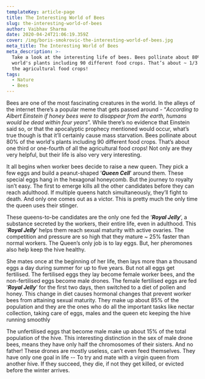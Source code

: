 ```yaml
---
templateKey: article-page
title: The Interesting World of Bees
slug: the-interesting-world-of-bees
author: Vaibhav Sharma
date: 2020-04-24T21:06:19.359Z
cover: /img/boris-smokrovic-the-interesting-world-of-bees.jpg
meta_title: The Interesting World of Bees
meta_description: >-
  Take a look at the interesting life of bees. Bees pollinate about 80% of the
  world's plants including 90 different food crops. That’s about ~ 1/3 of all
  the agricultural food crops!
tags:
  - Nature
  - Bees
---
```

Bees are one of the most fascinating creatures in the world. In the alleys of the internet there’s a popular meme that gets passed around - “*According to Albert Einstein if honey bees were to disappear from the earth, humans would be dead within four years*”. While there’s no evidence that Einstein said so, or that the apocalyptic prophecy mentioned would occur, what’s true though is that it’ll certainly cause mass starvation. Bees pollinate about 80% of the world's plants including 90 different food crops. That’s about one third or one-fourth of all the agricultural food crops! Not only are they very helpful, but their life is also very very interesting.

It all begins when worker bees decide to raise a new queen. They pick a few eggs and build a peanut-shaped ‘***Queen Cell***’ around them. These special eggs hang in the hexagonal honeycomb. But the journey to royalty isn’t easy. The first to emerge kills all the other candidates before they can reach adulthood. If multiple queens hatch simultaneously, they’ll fight to death. And only one comes out as a victor. This is pretty much the only time the queen uses their stinger.

These queens-to-be candidates are the only one fed the ‘***Royal Jelly***’, a substance secreted by the workers, their entire life, even in adulthood. This ‘***Royal Jelly***’ helps them reach sexual maturity with active ovaries. The competition and pressure are so high that they mature ~ 25% faster than normal workers. The Queen’s only job is to lay eggs. But, her pheromones also help keep the hive healthy.

She mates once at the beginning of her life, then lays more than a thousand eggs a day during summer for up to five years. But not all eggs get fertilised. The fertilised eggs they lay become female worker bees, and the non-fertilised eggs become male drones. The female fertilised eggs are fed ‘***Royal Jelly***’ for the first two days, then switched to a diet of pollen and honey. This change in diet causes hormonal changes that prevent worker bees from attaining sexual maturity. They make up about 85% of the population and they are the ones who do all the important tasks like nectar collection, taking care of eggs, males and the queen etc keeping the hive running smoothly

The unfertilised eggs that become male make up about 15% of the total population of the hive. This interesting distinction in the sex of male drone bees, means they have only half the chromosomes of their sisters. And no father! These drones are mostly useless, can’t even feed themselves. They have only one goal in life -- To try and mate with a virgin queen from another hive. If they succeed, they die, if not they get killed, or evicted before the winter arrives.
